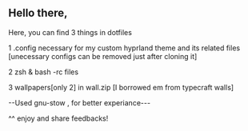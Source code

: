 Hello there, 
-----------



Here, you can find 3 things in dotfiles

1 .config necessary for my custom hyprland theme and its related files [unecessary configs can be removed just after cloning it]

2 zsh & bash -rc files

3 wallpapers[only 2] in wall.zip [I borrowed em from typecraft walls]



--Used gnu-stow , for better experiance---



^^ enjoy and share feedbacks! 
